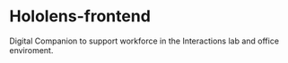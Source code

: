 # Hololens-frontend

Digital Companion to support workforce in the Interactions lab and office enviroment.
